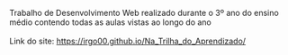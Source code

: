Trabalho de Desenvolvimento Web realizado durante o 3º ano do ensino médio contendo todas as aulas vistas ao longo do ano<br><br>
Link do site: https://irgo00.github.io/Na_Trilha_do_Aprendizado/
